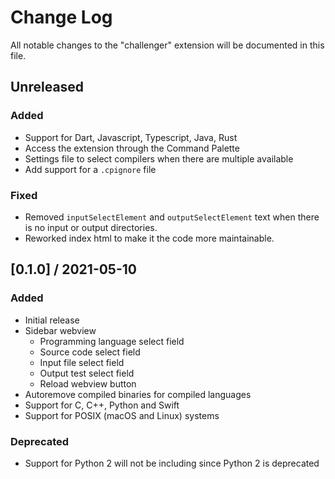 # Change Log

All notable changes to the "challenger" extension will be documented in this file.

## Unreleased

### Added
- Support for Dart, Javascript, Typescript, Java, Rust
- Access the extension through the Command Palette
- Settings file to select compilers when there are multiple available
- Add support for a `.cpignore` file

### Fixed
- Removed `inputSelectElement` and `outputSelectElement` text when there is no input or output directories.
- Reworked index html to make it the code more maintainable.

## [0.1.0] / 2021-05-10

### Added
- Initial release
- Sidebar webview
    - Programming language select field
    - Source code select field
    - Input file select field
    - Output test select field
    - Reload webview button
- Autoremove compiled binaries for compiled languages
- Support for C, C++, Python and Swift
- Support for POSIX (macOS and Linux) systems

### Deprecated
- Support for Python 2 will not be including since Python 2 is deprecated
